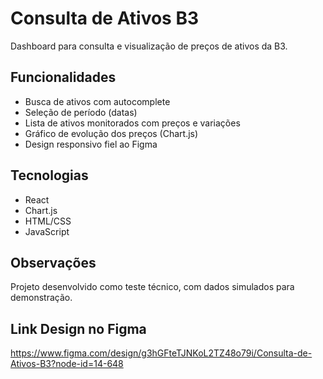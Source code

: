 # Consulta de Ativos B3

Dashboard para consulta e visualização de preços de ativos da B3.

## Funcionalidades

- Busca de ativos com autocomplete
- Seleção de período (datas)
- Lista de ativos monitorados com preços e variações
- Gráfico de evolução dos preços (Chart.js)
- Design responsivo fiel ao Figma

## Tecnologias

- React
- Chart.js
- HTML/CSS
- JavaScript

## Observações

Projeto desenvolvido como teste técnico, com dados simulados para demonstração.

## Link Design no Figma

https://www.figma.com/design/g3hGFteTJNKoL2TZ48o79i/Consulta-de-Ativos-B3?node-id=14-648
